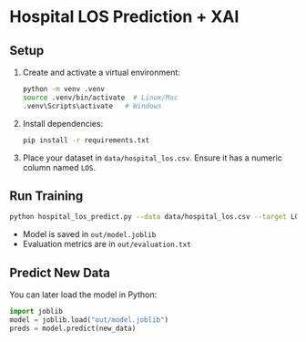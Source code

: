 
# Hospital LOS Prediction + XAI

## Setup

1. Create and activate a virtual environment:
   ```bash
   python -m venv .venv
   source .venv/bin/activate  # Linux/Mac
   .venv\Scripts\activate   # Windows
   ```

2. Install dependencies:
   ```bash
   pip install -r requirements.txt
   ```

3. Place your dataset in `data/hospital_los.csv`. Ensure it has a numeric column named `LOS`.

## Run Training

```bash
python hospital_los_predict.py --data data/hospital_los.csv --target LOS --output out/
```

- Model is saved in `out/model.joblib`
- Evaluation metrics are in `out/evaluation.txt`

## Predict New Data

You can later load the model in Python:
```python
import joblib
model = joblib.load("out/model.joblib")
preds = model.predict(new_data)
```

